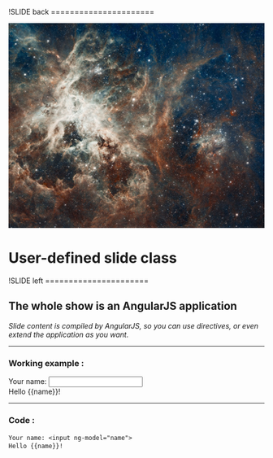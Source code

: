 !SLIDE back ======================

![](hubble.jpg)
# User-defined slide class

!SLIDE left ======================

## The whole show is an AngularJS application

*Slide content is compiled by AngularJS, so you can use directives, or even extend the application as you want.*

---

### Working example :

<div class="left">
Your name: <input ng-model="name" name="name" autocomplete="off"><br/>
<span class="result">Hello {{name}}!</span>
</div>

---
### Code :

    Your name: <input ng-model="name">
    Hello {{name}}!

